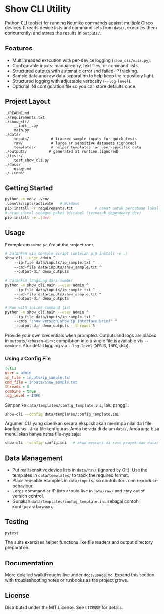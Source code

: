 # Show CLI Utility

Python CLI toolset for running Netmiko commands against multiple Cisco devices. It reads device lists and command sets from `data/`, executes them concurrently, and stores the results in `outputs/`.

## Features
- Multithreaded execution with per-device logging (`show_cli/main.py`).
- Configurable inputs: manual entry, text files, or command lists.
- Structured outputs with automatic error and failed-IP tracking.
- Sample data and raw data separation to help keep the repository light.
- Structured logging with adjustable verbosity (`--log-level`).
- Optional INI configuration file so you can store defaults once.

## Project Layout
```
./README.md
./requirements.txt
./show_cli/
    __init__.py
    main.py
./data/
    inputs/          # tracked sample inputs for quick tests
    raw/             # large or sensitive datasets (ignored)
    templates/       # helper templates for user-specific data
./outputs/          # generated at runtime (ignored)
./tests/
    test_show_cli.py
./docs/
    usage.md
./LICENSE
```

## Getting Started
```bash
python -m venv .venv
.venv\Scripts\activate   # Windows
pip install -r requirements.txt          # cepat untuk percobaan lokal
# atau instal sebagai paket editabel (termasuk dependency dev)
pip install -e .[dev]
```

## Usage
Examples assume you're at the project root.

```bash
# Jalankan via console script (setelah pip install -e .)
show-cli --user admin ^
    --ip-file data/inputs/ip_sample.txt ^
    --cmd-file data/inputs/show_sample.txt ^
    --output-dir demo_outputs

# Jalankan langsung dari sumber
python -m show_cli.main --user admin ^
    --ip-file data/inputs/ip_sample.txt ^
    --cmd-file data/inputs/show_sample.txt ^
    --output-dir demo_outputs

# Run with inline command list
python -m show_cli.main --user admin ^
    --ip-file data/inputs/ip_sample.txt ^
    --cmds "show version,show ip interface brief" ^
    --output-dir demo_outputs --threads 5
```

Provide your own credentials when prompted. Outputs and logs are placed in `outputs/<chosen-dir>`; compilation into a single file is available via `--combine`. Atur detail logging via `--log-level` (`DEBUG`, `INFO`, dsb).

### Using a Config File

```ini
[cli]
user = admin
ip_file = inputs/ip_sample.txt
cmd_file = inputs/show_sample.txt
threads = 8
combine = true
log_level = INFO
```

Simpan ke `data/templates/config_template.ini`, lalu panggil:

```bash
show-cli --config data/templates/config_template.ini
```

Argumen CLI yang diberikan secara eksplisit akan menimpa nilai dari file konfigurasi.
Jika file konfigurasi Anda berada di dalam `data/`, Anda juga bisa menuliskan hanya nama file-nya saja:

```bash
show-cli --config config.ini   # akan mencari di root proyek dan data/
```

## Data Management
- Put real/sensitive device lists in `data/raw/` (ignored by Git). Use the templates in `data/templates/` to track the required format.
- Place reusable examples in `data/inputs/` so contributors can reproduce behaviour.
- Large command or IP lists should live in `data/raw/` and stay out of version control.
- Gunakan `data/templates/config_template.ini` sebagai contoh konfigurasi bawaan.

## Testing
```bash
pytest
```
The suite exercises helper functions like file readers and output directory preparation.

## Documentation
More detailed walkthroughs live under `docs/usage.md`. Expand this section with troubleshooting notes or runbooks as the project grows.

## License
Distributed under the MIT License. See `LICENSE` for details.
